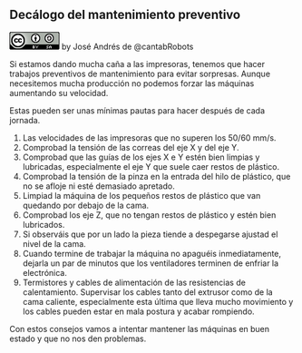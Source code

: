 ## Decálogo del mantenimiento preventivo

![Licencia CC by SA](./images/CCbySQ_88x31.png) by José Andrés de @cantabRobots


Si estamos dando mucha caña a las impresoras, tenemos que hacer trabajos preventivos de mantenimiento para evitar sorpresas. Aunque necesitemos mucha producción no podemos forzar las máquinas aumentando su velocidad. 

Estas pueden ser unas mínimas pautas para hacer después de cada jornada.

1. Las velocidades de las impresoras que no superen los 50/60 mm/s.
1. Comprobad la tensión de las correas del eje X y del eje Y.
1. Comprobad que las guías de los ejes X e Y estén bien limpias y lubricadas, especialmente el eje Y que suele caer restos de plástico.
1. Comprobad la tensión de la pinza en la entrada del hilo de plástico, que no se afloje ni esté demasiado apretado.
1. Limpiad la máquina de los pequeños restos de plástico que van quedando por debajo de la cama.
1. Comprobad los eje Z, que no tengan restos de plástico y estén bien lubricados.
1. Si observáis que por un lado la pieza tiende a despegarse ajustad el nivel de la cama.
1. Cuando termine de trabajar la máquina no apaguéis inmediatamente, dejarla un par de minutos que los ventiladores terminen de enfriar la electrónica.
1. Termistores y cables de alimentación de las resistencias de calentamiento. Supervisar los cables tanto del extrusor como de la cama caliente, especialmente esta última que lleva mucho movimiento y los cables pueden estar en mala postura y acabar rompiendo.

Con estos consejos vamos a intentar mantener las máquinas en buen estado y que no nos den problemas.

